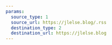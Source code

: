 ```yaml
---
params:
  source_type: 1
  source_url: https://jlelse.blog/.rss
  destination_type: 2
  destination_url: https://jlelse.blog
---
```

